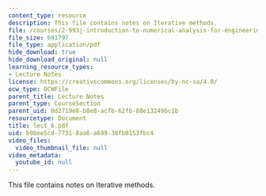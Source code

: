 ```yaml
---
content_type: resource
description: This file contains notes on Iterative methods.
file: /courses/2-993j-introduction-to-numerical-analysis-for-engineering-13-002j-spring-2005/b9bee5cd77318aa6a69938fb0153fbc4_lect_6.pdf
file_size: 691797
file_type: application/pdf
hide_download: true
hide_download_original: null
learning_resource_types:
- Lecture Notes
license: https://creativecommons.org/licenses/by-nc-sa/4.0/
ocw_type: OCWFile
parent_title: Lecture Notes
parent_type: CourseSection
parent_uid: 0d2719e8-b8e8-acfb-62fb-88e13249bc1b
resourcetype: Document
title: lect_6.pdf
uid: b9bee5cd-7731-8aa6-a699-38fb0153fbc4
video_files:
  video_thumbnail_file: null
video_metadata:
  youtube_id: null
---
```

This file contains notes on Iterative methods.